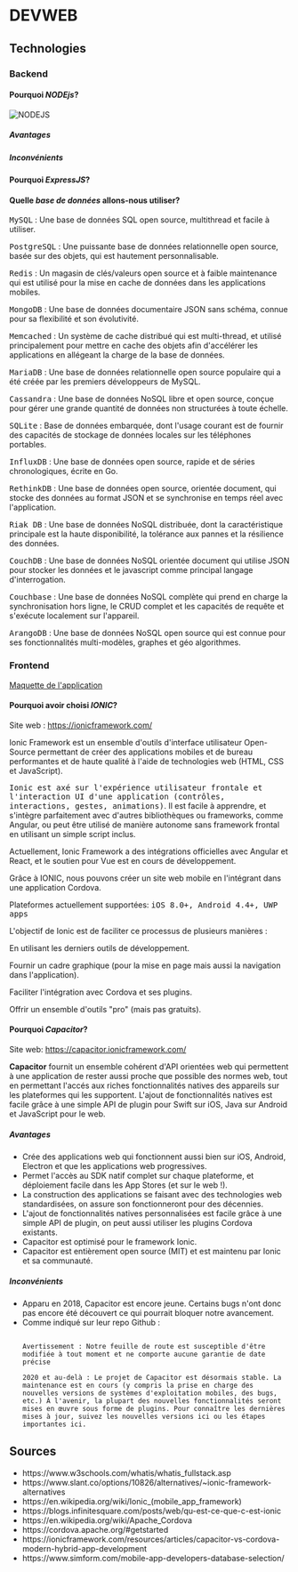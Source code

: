 <h1><strong>DEVWEB</strong></h1>

<h2>Technologies</h2>

<h3>Backend</h3>

<h4>Pourquoi <em>NODEjs</em>?</h4> 

![NODEJS](https://img.devrant.com/devrant/rant/r_2083076_7utnR.jpg)

<h5>Avantages</h5>

<h5>Inconvénients</h5>

<h4>Pourquoi <em>ExpressJS</em>?</h4> 


<h4>Quelle <em>base de données</em> allons-nous utiliser?</h4>

<p>
<kbd>MySQL</kbd> : Une base de données SQL open source, multithread et facile à utiliser.

<kbd>PostgreSQL</kbd> : Une puissante base de données relationnelle open source, basée sur des objets, qui est hautement personnalisable.

<kbd>Redis</kbd> : Un magasin de clés/valeurs open source et à faible maintenance qui est utilisé pour la mise en cache de données dans les applications mobiles.

<kbd>MongoDB</kbd> : Une base de données documentaire JSON sans schéma, connue pour sa flexibilité et son évolutivité.

<kbd>Memcached</kbd> : Un système de cache distribué qui est multi-thread, et utilisé principalement pour mettre en cache des objets afin d'accélérer les applications en allégeant la charge de la base de données.

<kbd>MariaDB</kbd> : Une base de données relationnelle open source populaire qui a été créée par les premiers développeurs de MySQL.

<kbd>Cassandra</kbd> : Une base de données NoSQL libre et open source, conçue pour gérer une grande quantité de données non structurées à toute échelle.

<kbd>SQLite</kbd> : Base de données embarquée, dont l'usage courant est de fournir des capacités de stockage de données locales sur les téléphones portables.

<kbd>InfluxDB</kbd> : Une base de données open source, rapide et de séries chronologiques, écrite en Go.

<kbd>RethinkDB</kbd> : Une base de données open source, orientée document, qui stocke des données au format JSON et se synchronise en temps réel avec l'application.

<kbd>Riak DB</kbd> : Une base de données NoSQL distribuée, dont la caractéristique principale est la haute disponibilité, la tolérance aux pannes et la résilience des données.

<kbd>CouchDB</kbd> : Une base de données NoSQL orientée document qui utilise JSON pour stocker les données et le javascript comme principal langage d'interrogation.

<kbd>Couchbase</kbd> : Une base de données NoSQL complète qui prend en charge la synchronisation hors ligne, le CRUD complet et les capacités de requête et s'exécute localement sur l'appareil.

<kbd>ArangoDB</kbd> : Une base de données NoSQL open source qui est connue pour ses fonctionnalités multi-modèles, graphes et géo algorithmes.

</p>

 
<h3>Frontend</h3>

<a href="https://www.figma.com/proto/HIoSou87Z4wpMC424l11PT/APPLI-Mobile?node-id=8%3A108&scaling=scale-down" target="_blank">Maquette de l'application</a> 


<h4>Pourquoi avoir choisi <em>IONIC</em>?</h4>

Site web : https://ionicframework.com/
<p>
Ionic Framework est un ensemble d'outils d'interface utilisateur Open-Source permettant de créer des applications mobiles et de bureau performantes et de haute qualité à l'aide de technologies web (HTML, CSS et JavaScript).

<kbd>Ionic est axé sur l'expérience utilisateur frontale et l'interaction UI d'une application (contrôles, interactions, gestes, animations)</kbd>. Il est facile à apprendre, et s'intègre parfaitement avec d'autres bibliothèques ou frameworks, comme Angular, ou peut être utilisé de manière autonome sans framework frontal en utilisant un simple script inclus.

Actuellement, Ionic Framework a des intégrations officielles avec Angular et React, et le soutien pour Vue est en cours de développement.
</p>
<p>
Grâce à IONIC, nous pouvons créer un site web mobile en l'intégrant dans une application Cordova.  

Plateformes actuellement supportées: <kbd>iOS 8.0+, Android 4.4+, UWP apps</kbd>

L'objectif de Ionic est de faciliter ce processus de plusieurs manières :

En utilisant les derniers outils de développement.

Fournir un cadre graphique (pour la mise en page mais aussi la navigation dans l'application).

Faciliter l'intégration avec Cordova et ses plugins.

Offrir un ensemble d'outils "pro" (mais pas gratuits).
</p>

<h4>Pourquoi <em>Capacitor</em>?</h4>

Site web: https://capacitor.ionicframework.com/

<p>
 <strong>Capacitor</strong> fournit un ensemble cohérent d'API orientées web qui permettent à une application de rester aussi proche que possible des normes web, tout en permettant l'accés aux riches fonctionnalités natives des appareils sur les plateformes qui les supportent. L'ajout de fonctionnalités natives est facile grâce à une simple API de plugin pour Swift sur iOS, Java sur Android et JavaScript pour le web.
</p>


<h5>Avantages</h5>

<ul>
 <li>
 Crée des applications web qui fonctionnent aussi bien sur iOS, Android, Electron et que les applications web progressives.
 </li>
 <li>
 Permet l'accès au SDK natif complet sur chaque plateforme, et déploiement facile dans les App Stores (et sur le web !).
 </li>
  <li>
  La construction des applications se faisant avec des technologies web standardisées, on assure son fonctionneront pour des décennies.
 </li>
 <li>
  L'ajout de fonctionnalités natives personnalisées est facile grâce à une simple API de plugin, on peut aussi utiliser les plugins Cordova existants.
 </li>
 <li>
 Capacitor est optimisé pour le framework Ionic. 
 </li>
 <li>
 Capacitor est entièrement open source (MIT) et est maintenu par Ionic et sa communauté. 
 </li>
</ul>

<h5>Inconvénients</h5>

<ul>
 <li>
  Apparu en 2018, Capacitor est encore jeune. Certains bugs n'ont donc pas encore été découvert ce qui pourrait bloquer notre avancement.
 </li>
 <li>
Comme indiqué sur leur repo Github : 

```

Avertissement : Notre feuille de route est susceptible d'être modifiée à tout moment et ne comporte aucune garantie de date précise

2020 et au-delà : Le projet de Capacitor est désormais stable. La maintenance est en cours (y compris la prise en charge des nouvelles versions de systèmes d'exploitation mobiles, des bugs, etc.) À l'avenir, la plupart des nouvelles fonctionnalités seront mises en œuvre sous forme de plugins. Pour connaître les dernières mises à jour, suivez les nouvelles versions ici ou les étapes importantes ici.

```
 </li>
 
</ul>
<h2>Sources</h2>

<ul>

<li>https://www.w3schools.com/whatis/whatis_fullstack.asp</li>

<li>https://www.slant.co/options/10826/alternatives/~ionic-framework-alternatives</li>

<li>https://en.wikipedia.org/wiki/Ionic_(mobile_app_framework)</li>

<li>https://blogs.infinitesquare.com/posts/web/qu-est-ce-que-c-est-ionic</li>

<li>https://en.wikipedia.org/wiki/Apache_Cordova</li>

<li>https://cordova.apache.org/#getstarted</li>

<li>https://ionicframework.com/resources/articles/capacitor-vs-cordova-modern-hybrid-app-development</li>

<li>https://www.simform.com/mobile-app-developers-database-selection/</li>

</ul>







